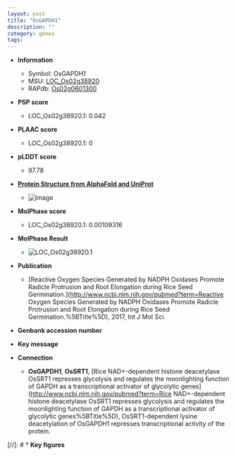 ```yaml
---
layout: post
title: "OsGAPDH1"
description: ""
category: genes
tags: 
---
```


* **Information**  
    + Symbol: OsGAPDH1  
    + MSU: [LOC_Os02g38920](http://rice.plantbiology.msu.edu/cgi-bin/ORF_infopage.cgi?orf=LOC_Os02g38920)  
    + RAPdb: [Os02g0601300](http://rapdb.dna.affrc.go.jp/viewer/gbrowse_details/irgsp1?name=Os02g0601300)  

* **PSP score**  
    + LOC_Os02g38920.1: 0.042 

* **PLAAC score**  
    + LOC_Os02g38920.1: 0 

* **pLDDT score**
    + 97.78

* **[Protein Structure from AlphaFold and UniProt](https://www.uniprot.org/uniprotkb/Q6K5G8/entry#structure)**
    + ![image](https://ricepsp.github.io/images/Q6/AF-Q6K5G8-F1.png)

* **MolPhase score**
    + LOC_Os02g38920.1: 0.00109316

* **MolPhase Result**
    + ![LOC_Os02g38920.1](https://304243504.github.io/Pictures/LOC_Os02g/LOC_Os02g38920.1.png)

* **Publication**  
    + [Reactive Oxygen Species Generated by NADPH Oxidases Promote Radicle Protrusion and Root Elongation during Rice Seed Germination.](http://www.ncbi.nlm.nih.gov/pubmed?term=Reactive Oxygen Species Generated by NADPH Oxidases Promote Radicle Protrusion and Root Elongation during Rice Seed Germination.%5BTitle%5D), 2017, Int J Mol Sci.

* **Genbank accession number**  

* **Key message**  

* **Connection**  
    + __OsGAPDH1__, __OsSRT1__, [Rice NAD+-dependent histone deacetylase OsSRT1 represses glycolysis and regulates the moonlighting function of GAPDH as a transcriptional activator of glycolytic genes](http://www.ncbi.nlm.nih.gov/pubmed?term=Rice NAD+-dependent histone deacetylase OsSRT1 represses glycolysis and regulates the moonlighting function of GAPDH as a transcriptional activator of glycolytic genes%5BTitle%5D), OsSRT1-dependent lysine deacetylation of OsGAPDH1 represses transcriptional activity of the protein.

[//]: # * **Key figures**  


